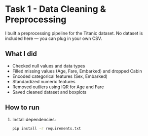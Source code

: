 # Task 1 - Data Cleaning & Preprocessing

I built a preprocessing pipeline for the Titanic dataset. No dataset is included here — you can plug in your own CSV.

## What I did
- Checked null values and data types
- Filled missing values (Age, Fare, Embarked) and dropped Cabin
- Encoded categorical features (Sex, Embarked)
- Standardized numeric features
- Removed outliers using IQR for Age and Fare
- Saved cleaned dataset and boxplots

## How to run
1. Install dependencies:
   ```bash
   pip install -r requirements.txt
